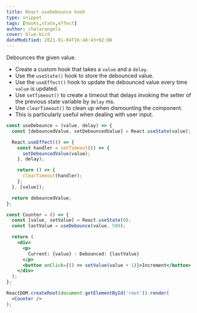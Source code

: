 ```yaml
---
title: React useDebounce hook
type: snippet
tags: [hooks,state,effect]
author: chalarangelo
cover: blue-bird
dateModified: 2021-01-04T16:48:43+02:00
---
```


Debounces the given value.

- Create a custom hook that takes a `value` and a `delay`.
- Use the `useState()` hook to store the debounced value.
- Use the `useEffect()` hook to update the debounced value every time `value` is updated.
- Use `setTimeout()` to create a timeout that delays invoking the setter of the previous state variable by `delay` ms.
- Use `clearTimeout()` to clean up when dismounting the component.
- This is particularly useful when dealing with user input.

```jsx
const useDebounce = (value, delay) => {
  const [debouncedValue, setDebouncedValue] = React.useState(value);

  React.useEffect(() => {
    const handler = setTimeout(() => {
      setDebouncedValue(value);
    }, delay);

    return () => {
      clearTimeout(handler);
    };
  }, [value]);

  return debouncedValue;
};
```

```jsx
const Counter = () => {
  const [value, setValue] = React.useState(0);
  const lastValue = useDebounce(value, 500);

  return (
    <div>
      <p>
        Current: {value} - Debounced: {lastValue}
      </p>
      <button onClick={() => setValue(value + 1)}>Increment</button>
    </div>
  );
};

ReactDOM.createRoot(document.getElementById('root')).render(
  <Counter />
);
```
